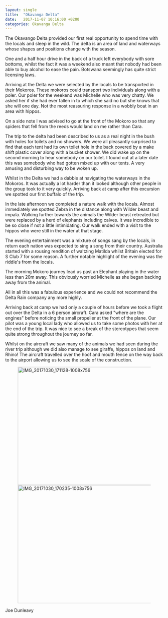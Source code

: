 ```yaml
---
layout: single
title:  "Okavanga Delta"
date:   2017-11-07 10:16:00 +0200
categories: Okavanga Delta
---
```


The Okavango Delta provided our first real opportunity to spend time with the locals and sleep in the wild. The delta is an area of land and waterways whose shapes and positions change with the season.

One and a half hour drive in the back of a truck left everybody with sore bottoms, whilst the fact it was a weekend also meant that nobody had been able to buy alcohol to ease the pain. Botswana seemingly has quite strict licensing laws.

Arriving at the Delta we were selected by the locals to be transported in their Mokoros. These mokoros could transport two individuals along with a poler. Our poler for the weekend was Michelle who was very chatty. We asked her if she had ever fallen in to which she said no but she knows that she will one day. Not the most reassuring response in a wobbly boat in an area with hippos.

On a side note I was advised to go at the front of the Mokoro so that any spiders that fell from the reeds would land on me rather than Cara. 

The trip to the delta had been described to us as a real night in the bush with holes for toilets and no showers. We were all pleasantly surprised to find that each tent had its own toilet hole in the back covered by a make shift plastic cover along with a bucket shower. We did wake up on the second morning to hear somebody on our toilet. I found out at a later date this was somebody who had gotten mixed up with our tents. A very amusing and disturbing way to be woken up.

Whilst in the Delta we had a dabble at navigating the waterways in the Mokoros. It was actually a lot harder than it looked although other people in the group took to it very quickly. Arriving back at camp after this excursion we spotted our first buffalo of the trip.

In the late afternoon we completed a nature walk with the locals. Almost immediately we spotted Zebra in the distance along with Wilder beast and impala. Walking further towards the animals the Wilder beast retreated but were replaced by a herd of elephants including calves. It was incredible to be so close if not a little intimidating. Our walk ended with a visit to the hippos who were still in the water at that stage.

The evening entertainment was a mixture of songs sang by the locals, in return each nation was expected to sing a song from their country. Australia started with a rousing rendition of waltzing Matilda whilst Britain elected for S Club 7 for some reason. A further notable highlight of the evening was the riddle's from the locals.

The morning Mokoro journey lead us past an Elephant playing in the water less than 20m away. This obviously worried Michelle as she began backing away from the animal.

All in all this was a fabulous experience and we could not recommend the Delta Rain company any more highly.

Arriving back at camp we had only a couple of hours before we took a flight out over the Delta in a 6 person aircraft. Cara asked "where are the engines" before noticing the small propeller at the front of the plane. Our pilot was a young local lady who allowed us to take some photos with her at the end of the trip. It was nice to see a break of the stereotypes that seem quite strong throughout the journey so far.

Whilst on the aircraft we saw many of the animals we had seen during the river trip although we did also manage to see giraffe, hippos on land and Rhino! The aircraft travelled over the hoof and mouth fence on the way back to the airport allowing us to see the scale of the construction.


<figure class="half">
	<a data-flickr-embed="true"  href="https://www.flickr.com/photos/141696511@N06/38277104654/in/album-72157667336988719/" title="IMG_20171030_171128-1008x756"><img src="https://farm5.staticflickr.com/4598/38277104654_6c1741fb79.jpg" width="500" height="375" alt="IMG_20171030_171128-1008x756"></a><script async src="//embedr.flickr.com/assets/client-code.js" charset="utf-8"></script>
	<a data-flickr-embed="true"  href="https://www.flickr.com/photos/141696511@N06/24128785587/in/album-72157667336988719/" title="IMG_20171030_170235-1008x756"><img src="https://farm5.staticflickr.com/4733/24128785587_0b9a08ed06.jpg" width="500" height="375" alt="IMG_20171030_170235-1008x756"></a><script async src="//embedr.flickr.com/assets/client-code.js" charset="utf-8"></script>

	
</figure>



Joe Dunleavy
